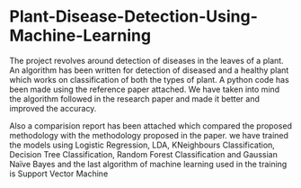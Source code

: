 # Plant-Disease-Detection-Using-Machine-Learning

The project revolves around detection of diseases in the leaves of a plant. An algorithm has been written for detection of diseased and a healthy plant which 
works on classification of both the types of plant. A python code has been made using the 
reference paper attached. We have taken into mind the algorithm 
followed in the research paper and made it better and improved the accuracy.

Also a comparision report has been attached which compared the proposed methodology with the methodology proposed in the paper. we have trained the models using Logistic Regression, LDA, KNeighbours 
Classification, Decision Tree Classification, Random Forest Classification and Gaussian 
Naïve Bayes and the last algorithm of machine learning used in the training is Support 
Vector Machine
